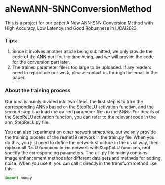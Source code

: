 # aNewANN-SNNConversionMethod
This is a project for our paper A New ANN-SNN Conversion Method with High Accuracy, Low Latency and Good Robustness in IJCAI2023

### Tips:
1. Since it involves another article being submitted, we only provide the code of the ANN part for the time being, and we will provide the code for the conversion part later.
2. The trained parameter file is too large to be uploaded. If any readers need to reproduce our work, please contact us through the email in the paper.

### About the training process
Our idea is mainly divided into two steps, the first step is to train the corresponding ANNs based on the StepReLU activation function, and the second step is to load the trained parameter files to the SNNs. For details of the StepReLU activation function, you can refer to the relevant code in the ann_StepReLU.py file.

You can also experiment on other network structures, but we only provide the training process of the resnet18 network in the train.py file. When you do this, you just need to define the network structure in the usual way, then replace all ReLU functions in the network with StepReLU functions, and specify the corresponding parameters. The util.py file mainly contains image enhancement methods for different data sets and methods for adding noise. When you use it, you can call it directly in the transform method like this:
~~~python
import numpy

